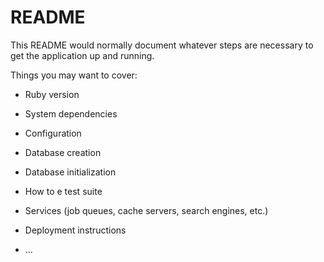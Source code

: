 # README

This README would normally document whatever steps are necessary to get the
application up and running.

Things you may want to cover:

* Ruby version

* System dependencies

* Configuration

* Database creation

* Database initialization

* How to e test suite

* Services (job queues, cache servers, search engines, etc.)

* Deployment instructions

* ...

